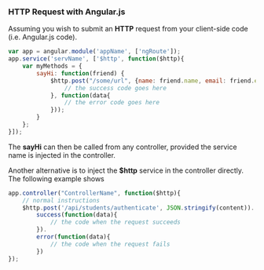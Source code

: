 ### HTTP Request with Angular.js

Assuming you wish to submit an **HTTP** request from your client-side code (i.e. Angular.js code).

```javascript
var app = angular.module('appName', ['ngRoute']);
app.service('servName', ['$http', function($http){
    var myMethods = {
        sayHi: function(friend) {
            $http.post("/some/url", {name: friend.name, email: friend.email}).then(function(data){
                // the success code goes here
            }, function(data{
                // the error code goes here
            }));
        }
    };
}]);
```

The **sayHi** can then be called from any controller, provided the service name is injected in the controller.

Another alternative is to inject the **$http** service in the controller directly. The following example shows

```javascript
app.controller("ControllerName", function($http){
    // normal instructions
    $http.post('/api/students/authenticate', JSON.stringify(content)).
        success(function(data){
            // the code when the request succeeds
        }).
        error(function(data){
            // the code when the request fails
        })
});
```
